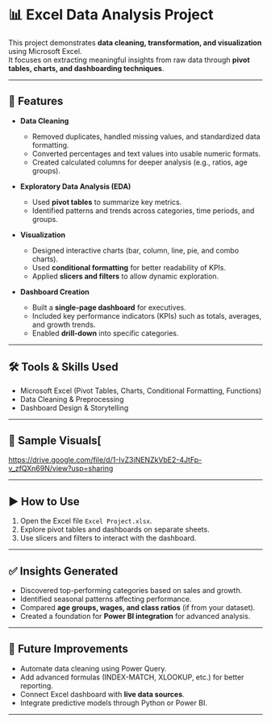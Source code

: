 # 📊 Excel Data Analysis Project

This project demonstrates **data cleaning, transformation, and visualization** using Microsoft Excel.  
It focuses on extracting meaningful insights from raw data through **pivot tables, charts, and dashboarding techniques**.

---

## 🚀 Features
- **Data Cleaning**  
  - Removed duplicates, handled missing values, and standardized data formatting.  
  - Converted percentages and text values into usable numeric formats.  
  - Created calculated columns for deeper analysis (e.g., ratios, age groups).  

- **Exploratory Data Analysis (EDA)**  
  - Used **pivot tables** to summarize key metrics.  
  - Identified patterns and trends across categories, time periods, and groups.  

- **Visualization**  
  - Designed interactive charts (bar, column, line, pie, and combo charts).  
  - Used **conditional formatting** for better readability of KPIs.  
  - Applied **slicers and filters** to allow dynamic exploration.  

- **Dashboard Creation**  
  - Built a **single-page dashboard** for executives.  
  - Included key performance indicators (KPIs) such as totals, averages, and growth trends.  
  - Enabled **drill-down** into specific categories.  

---

## 🛠 Tools & Skills Used
- Microsoft Excel (Pivot Tables, Charts, Conditional Formatting, Functions)  
- Data Cleaning & Preprocessing  
- Dashboard Design & Storytelling  

---

## 📸 Sample Visuals[
https://drive.google.com/file/d/1-IvZ3iNENZkVbE2-4JtFp-v_zfQXn69N/view?usp=sharing

---

## ▶️ How to Use
1. Open the Excel file `Excel Project.xlsx`.
2. Explore pivot tables and dashboards on separate sheets.
3. Use slicers and filters to interact with the dashboard.

---

## ✅ Insights Generated
- Discovered top-performing categories based on sales and growth.  
- Identified seasonal patterns affecting performance.  
- Compared **age groups, wages, and class ratios** (if from your dataset).  
- Created a foundation for **Power BI integration** for advanced analysis.  

---

## 🔮 Future Improvements
- Automate data cleaning using Power Query.  
- Add advanced formulas (INDEX-MATCH, XLOOKUP, etc.) for better reporting.  
- Connect Excel dashboard with **live data sources**.  
- Integrate predictive models through Python or Power BI.  

---

